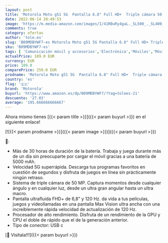 ```yaml
---
layout: post
title: 'Motorola Moto g51 5G  Pantalla 6.8" Full HD+  Triple cámara 50 MP  procesador Octa Core  batería 5000 mAH  Dual SIM  4/128GB  Android 11   Azul [Versión ES/PT]'
date: 2022-06-14 20:49:53
image: 'https://m.media-amazon.com/images/I/41RBuRy4gaL._SL500_._SL400_.jpg'
comments: true
category: ofertas
author: 'tole.es'
slug: 'B09MDBYWF7-es Motorola Moto g51 5G Pantalla 6.8" Full HD+ Triple cámara...'
sku: 'B09MDBYWF7-es'
tags: [ 'Comunicación móvil y accesorios','Electrónica','Móviles','Móviles y smartphones libres','android','motorola','🇪🇸', ]
actualPrice: 189.0 EUR
currency: EUR
price: 189.0
comparePrice: 259.0 EUR
prodname: 'Motorola Moto g51 5G  Pantalla 6.8" Full HD+  Triple cámara 50 MP  procesador Octa Core  batería 5000 mAH  Dual SIM  4/128GB  Android 11   Azul [Versión ES/PT]'
country: 'es'
flag: '🇪🇸'
brand: 'Motorola'
buyurl: 'https://www.amazon.es/dp/B09MDBYWF7/?tag=tolees-21'
descuento: '27.03'
average: '195.666666666667'
---
```


Ahora mismo tienes [{{< param title >}}]({{< param buyurl >}}) en el siguiente enlace!

[![{{< param prodname >}}]({{< param image >}})]({{< param buyurl >}})

🔎:

- Más de 30 horas de duración de la batería. Trabaja y juega durante más de un día sin preocuparte por cargar el móvil gracias a una batería de 5000 mAh.
- Velocidad 5G superrápida. Descarga tus programas favoritos en cuestión de segundos y disfruta de juegos en línea sin prácticamente ningún retraso.
- Sistema de triple cámara de 50 MP. Captura momentos desde cualquier ángulo y en cualquier luz, desde un ultra gran angular hasta un ultra macro.
- Pantalla ultrafluida FHD+ de 6,8" y 120 Hz. da vida a tus películas, juegos y videollamadas en una pantalla Max Vision ultra ancha con una increíblemente rápida velocidad de actualización de 120 Hz.
- Procesador de alto rendimiento. Disfruta de un rendimiento de la GPU y CPU el doble de rápido que el de la generación anterior.
- Tipo de conector: USB c

[🛒 Visítala!!!]({{< param buyurl >}})
